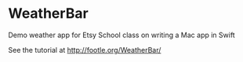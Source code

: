 WeatherBar
==========

Demo weather app for Etsy School class on writing a Mac app in Swift

See the tutorial at http://footle.org/WeatherBar/
 
